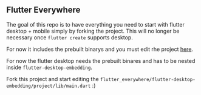 ## Flutter Everywhere

The goal of this repo is to have everything you need to start with flutter desktop + mobile simply by forking the project. This will no longer be necessary once `flutter create` supports desktop.

For now it includes the prebuilt binarys and you must edit rhe project [here](/flutter-desktop-embedding/project).

For now the flutter desktop needs the prebuilt binares and has to be nested inside `flutter-desktop-embedding`.

Fork this project and start editing the `flutter_everywhere/flutter-desktop-embedding/project/lib/main.dart` :)
